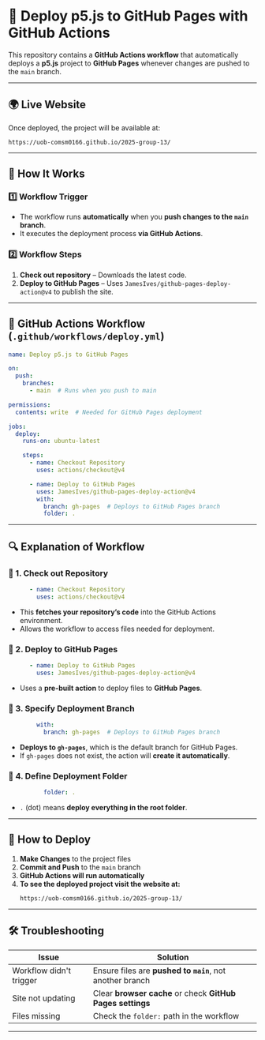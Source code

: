 # 🚀 Deploy p5.js to GitHub Pages with GitHub Actions

This repository contains a **GitHub Actions workflow** that automatically deploys a **p5.js** project to **GitHub Pages** whenever changes are pushed to the `main` branch.

---

## 🌍 Live Website  
Once deployed, the project will be available at:  
```
https://uob-comsm0166.github.io/2025-group-13/
```


---

## 📌 How It Works

### **1️⃣ Workflow Trigger**
- The workflow runs **automatically** when you **push changes to the `main` branch**.  
- It executes the deployment process **via GitHub Actions**.

### **2️⃣ Workflow Steps**
1. **Check out repository** – Downloads the latest code.  
2. **Deploy to GitHub Pages** – Uses `JamesIves/github-pages-deploy-action@v4` to publish the site.  

---

## 📜 GitHub Actions Workflow (`.github/workflows/deploy.yml`)

```yaml
name: Deploy p5.js to GitHub Pages

on:
  push:
    branches:
      - main  # Runs when you push to main

permissions:
  contents: write  # Needed for GitHub Pages deployment

jobs:
  deploy:
    runs-on: ubuntu-latest

    steps:
      - name: Checkout Repository
        uses: actions/checkout@v4

      - name: Deploy to GitHub Pages
        uses: JamesIves/github-pages-deploy-action@v4
        with:
          branch: gh-pages  # Deploys to GitHub Pages branch
          folder: .
```

---

## 🔍 Explanation of Workflow

### **📂 1. Check out Repository**
```yaml
      - name: Checkout Repository
        uses: actions/checkout@v4
```
- This **fetches your repository’s code** into the GitHub Actions environment.  
- Allows the workflow to access files needed for deployment.  

### **🚀 2. Deploy to GitHub Pages**
```yaml
      - name: Deploy to GitHub Pages
        uses: JamesIves/github-pages-deploy-action@v4
```
- Uses a **pre-built action** to deploy files to **GitHub Pages**.  

### **📌 3. Specify Deployment Branch**
```yaml
        with:
          branch: gh-pages  # Deploys to GitHub Pages branch
```
- **Deploys to `gh-pages`**, which is the default branch for GitHub Pages.  
- If `gh-pages` does not exist, the action will **create it automatically**.  

### **📁 4. Define Deployment Folder**
```yaml
          folder: . 
```
- `.` (dot) means **deploy everything in the root folder**.  
---


## 🚀 How to Deploy

1. **Make Changes** to the project files
2. **Commit and Push** to the `main` branch  
3. **GitHub Actions will run automatically**  
4. **To see the deployed project visit the website at:**  
   ```
   https://uob-comsm0166.github.io/2025-group-13/
   ```

---

## 🛠 Troubleshooting

| Issue | Solution |
|--------|-----------|
| Workflow didn't trigger | Ensure files are **pushed to `main`**, not another branch |
| Site not updating | Clear **browser cache** or check **GitHub Pages settings** |
| Files missing | Check the `folder:` path in the workflow |

---
